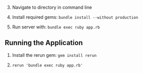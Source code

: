 3. Navigate to directory in command line

4. Install required gems: `bundle install --without production`

5. Run server with: `bundle exec ruby app.rb`


## Running the Application
1. Install the rerun gem: `gem install rerun`

2. ```
   rerun 'bundle exec ruby app.rb'
   ```
  
